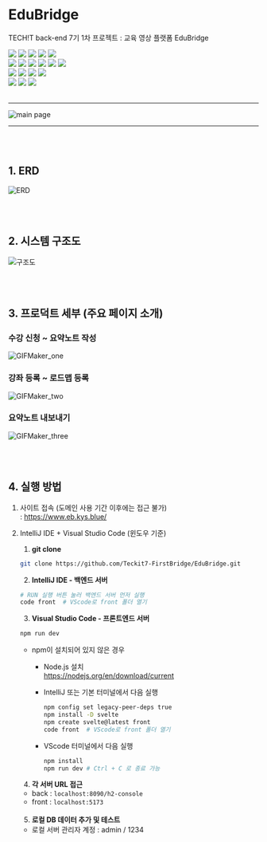 # EduBridge

TECH!T back-end 7기 1차 프로젝트 : 교육 영상 플랫폼 EduBridge

<img src="https://img.shields.io/badge/java-007396?style=for-the-badge&logo=OpenJDK&logoColor=white"> <img src="https://img.shields.io/badge/Spring-6DB33F?style=for-the-badge&logo=Spring&logoColor=white"> <img src="https://img.shields.io/badge/springboot-6DB33F?style=for-the-badge&logo=springboot&logoColor=white"> <img src="https://img.shields.io/badge/Spring Security-6DB33F?style=for-the-badge&logo=Spring Security&logoColor=white"> <img src="https://img.shields.io/badge/gradle-02303A?style=for-the-badge&logo=gradle&logoColor=white">
<br>
<img src="https://img.shields.io/badge/HTML5-E34F26?style=for-the-badge&logo=HTML5&logoColor=white">
<img src="https://img.shields.io/badge/CSS3-1572B6?style=for-the-badge&logo=CSS3&logoColor=white">
<img src="https://img.shields.io/badge/JavaScript-F7DF1E?style=for-the-badge&logo=JavaScript&logoColor=white">
<img src="https://img.shields.io/badge/Node.js-339933?style=for-the-badge&logo=Node.js&logoColor=white">
<img src="https://img.shields.io/badge/tailwind css-06B6D4?style=for-the-badge&logo=Tailwind Css&logoColor=white">
<img src="https://img.shields.io/badge/svelte-FF3E00?style=for-the-badge&logo=Svelte&logoColor=white">
<br>
<img src="https://img.shields.io/badge/postgresql-4169E1?style=for-the-badge&logo=postgresql&logoColor=white">
<img src="https://img.shields.io/badge/docker-2496ED?style=for-the-badge&logo=docker&logoColor=white">
<img src="https://img.shields.io/badge/fly.io-B366F6?style=for-the-badge&logo=fly.io&logoColor=white">
<img src="https://img.shields.io/badge/vercel-000000?style=for-the-badge&logo=vercel&logoColor=white">
<br>
<img src="https://img.shields.io/badge/Git-F05032?style=for-the-badge&logo=Git&logoColor=white">
<img src="https://img.shields.io/badge/GitHub-181717?style=for-the-badge&logo=GitHub&logoColor=white">
<img src="https://img.shields.io/badge/GitHub Actions-2088FF?style=for-the-badge&logo=GitHub Actions&logoColor=white">
<br> <br>
 
---
![main page](https://i.imgur.com/mEaj1Ow.png)

---

<br><br>

## 1. ERD

![ERD](https://i.imgur.com/OQrklp5.png)

<br><br>

## 2. 시스템 구조도

![구조도](https://i.imgur.com/wAqNkc7.png)

<br><br>

## 3. 프로덕트 세부 (주요 페이지 소개)

### 수강 신청 ~ 요약노트 작성

![GIFMaker_one](https://github.com/Teckit7-FirstBridge/EduBridge/assets/101785754/fb689680-aa5e-4229-ab1b-235d81075432)

### 강좌 등록 ~ 로드맵 등록

![GIFMaker_two](https://github.com/Teckit7-FirstBridge/EduBridge/assets/101785754/452c65d1-1854-4657-917a-19a1ef0ede18)

### 요약노트 내보내기

![GIFMaker_three](https://github.com/Teckit7-FirstBridge/EduBridge/assets/101785754/84341c50-7784-4abe-8e67-b2059b107218)

<br><br>
 
## 4. 실행 방법

1. 사이트 접속 (도메인 사용 기간 이후에는 접근 불가) <br>
: https://www.eb.kys.blue/

2. IntelliJ IDE + Visual Studio Code (윈도우 기준) <br>
    
    1) **git clone** 
    ```bash
    git clone https://github.com/Teckit7-FirstBridge/EduBridge.git
    ```
    
    2) **IntelliJ IDE - 백엔드 서버** <br>
    ```bash
    # RUN 실행 버튼 눌러 백엔드 서버 먼저 실행
    code front  # VScode로 front 폴더 열기
    ```
    
    3) **Visual Studio Code - 프론트엔드 서버**
    ```bash
    npm run dev
    ```
      - npm이 설치되어 있지 않은 경우
        + Node.js 설치 <br>
           https://nodejs.org/en/download/current
        + IntelliJ 또는 기본 터미널에서 다음 실행
          ```bash
          npm config set legacy-peer-deps true
          npm install -D svelte
          npm create svelte@latest front
          code front  # VScode로 front 폴더 열기
          ```
   
        + VScode 터미널에서 다음 실행
          ```bash
          npm install
          npm run dev # Ctrl + C 로 종료 가능
          ```
    4) **각 서버 URL 접근**
     - back : `localhost:8090/h2-console`
     - front : `localhost:5173` <br><br>

    5) **로컬 DB 데이터 추가 및 테스트**
     - 로컬 서버 관리자 계정 : admin / 1234
     
          
